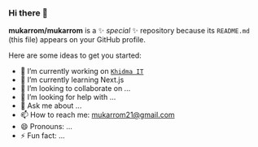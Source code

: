 ### Hi there 👋


**mukarrom/mukarrom** is a ✨ _special_ ✨ repository because its `README.md` (this file) appears on your GitHub profile.

Here are some ideas to get you started:

- 🔭 I’m currently working on [`Khidma IT`](https://khidmait.com/)
- 🌱 I’m currently learning Next.js
- 👯 I’m looking to collaborate on ...
- 🤔 I’m looking for help with ...
- 💬 Ask me about ...
- 📫 How to reach me: mukarrom21@gmail.com
- 😄 Pronouns: ...
- ⚡ Fun fact: ...

